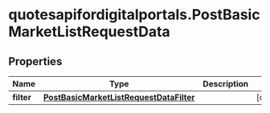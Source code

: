 # quotesapifordigitalportals.PostBasicMarketListRequestData

## Properties

Name | Type | Description | Notes
------------ | ------------- | ------------- | -------------
**filter** | [**PostBasicMarketListRequestDataFilter**](PostBasicMarketListRequestDataFilter.md) |  | [optional] 


